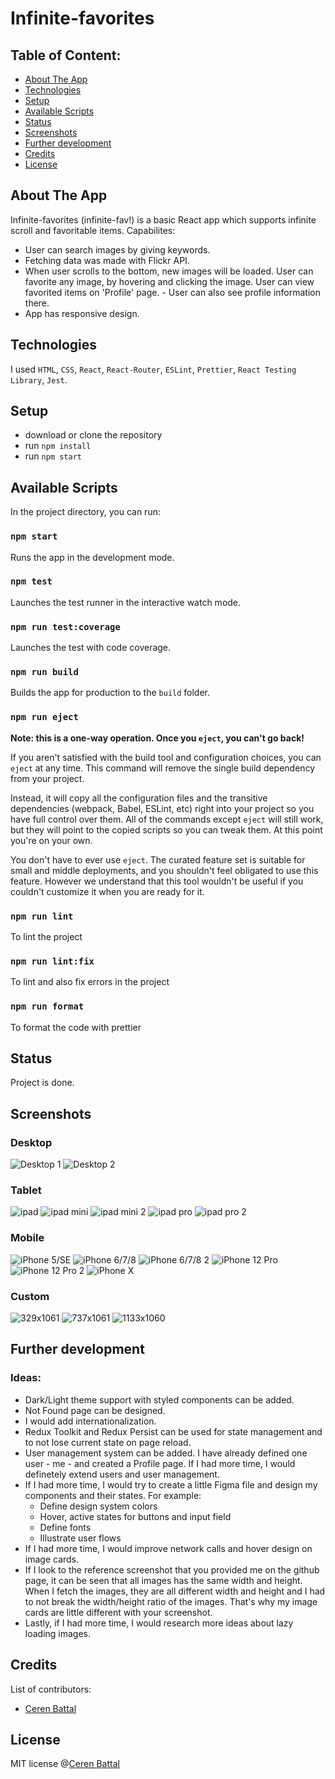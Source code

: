 # Infinite-favorites

## Table of Content:

- [About The App](#about-the-app)
- [Technologies](#technologies)
- [Setup](#setup)
- [Available Scripts](#available-scripts)
- [Status](#status)
- [Screenshots](#screenshots)
- [Further development](#further-development)
- [Credits](#credits)
- [License](#license)

## About The App

Infinite-favorites (infinite-fav!) is a basic React app which supports infinite scroll and favoritable items.
Capabilites:
- User can search images by giving keywords.
- Fetching data was made
with Flickr API.
- When user scrolls to the bottom, new images will be loaded. User can favorite any image, by hovering and clicking the image. User can view favorited items on 'Profile' page. - User can also see profile information there.
- App has responsive design.

## Technologies

I used `HTML`, `CSS`, `React`, `React-Router`, `ESLint`, `Prettier`, `React Testing Library`, `Jest`.

## Setup

- download or clone the repository
- run `npm install`
- run `npm start`

## Available Scripts

In the project directory, you can run:

### `npm start`

Runs the app in the development mode.

### `npm test`

Launches the test runner in the interactive watch mode.

### `npm run test:coverage`

Launches the test with code coverage.

### `npm run build`

Builds the app for production to the `build` folder.

### `npm run eject`

**Note: this is a one-way operation. Once you `eject`, you can't go back!**

If you aren't satisfied with the build tool and configuration choices, you can `eject` at any time. This command will remove the single build dependency from your project.

Instead, it will copy all the configuration files and the transitive dependencies (webpack, Babel, ESLint, etc) right into your project so you have full control over them. All of the commands except `eject` will still work, but they will point to the copied scripts so you can tweak them. At this point you're on your own.

You don't have to ever use `eject`. The curated feature set is suitable for small and middle deployments, and you shouldn't feel obligated to use this feature. However we understand that this tool wouldn't be useful if you couldn't customize it when you are ready for it.

### `npm run lint`

To lint the project

### `npm run lint:fix`

To lint and also fix errors in the project

### `npm run format`

To format the code with prettier

## Status

Project is done.

## Screenshots

### Desktop
![Desktop 1](https://github.com/cerenbattal/infinite-favorites/blob/main/src/assets/screenshots/Desktop/desktop.png?raw=true)
![Desktop 2](https://github.com/cerenbattal/infinite-favorites/blob/main/src/assets/screenshots/Desktop/desktop2.png?raw=true)
### Tablet
![ipad](https://github.com/cerenbattal/infinite-favorites/blob/main/src/assets/screenshots/Tablet/ipad.png?raw=true)
![ipad mini](https://github.com/cerenbattal/infinite-favorites/blob/main/src/assets/screenshots/Tablet/ipadmini.png?raw=true)
![ipad mini 2](https://github.com/cerenbattal/infinite-favorites/blob/main/src/assets/screenshots/Tablet/ipadmini2.png?raw=true)
![ipad pro](https://github.com/cerenbattal/infinite-favorites/blob/main/src/assets/screenshots/Tablet/ipadpro.png?raw=true)
![ipad pro 2](https://github.com/cerenbattal/infinite-favorites/blob/main/src/assets/screenshots/Tablet/ipadpro2.png?raw=true)
### Mobile
![iPhone 5/SE](https://github.com/cerenbattal/infinite-favorites/blob/main/src/assets/screenshots/Mobile/iphone5-se.png?raw=true)
![iPhone 6/7/8](https://github.com/cerenbattal/infinite-favorites/blob/main/src/assets/screenshots/Mobile/iphone6-7-8.png?raw=true)
![iPhone 6/7/8 2](https://github.com/cerenbattal/infinite-favorites/blob/main/src/assets/screenshots/Mobile/iphone6-7-8-2.png?raw=true)
![iPhone 12 Pro](https://github.com/cerenbattal/infinite-favorites/blob/main/src/assets/screenshots/Mobile/iPhone12pro.png?raw=true)
![iPhone 12 Pro 2](https://github.com/cerenbattal/infinite-favorites/blob/main/src/assets/screenshots/Mobile/iPhone12pro-2.png?raw=true)
![iPhone X](https://github.com/cerenbattal/infinite-favorites/blob/main/src/assets/screenshots/Mobile/iphonex.png?raw=true)

### Custom
![329x1061](https://github.com/cerenbattal/infinite-favorites/blob/main/src/assets/screenshots/Custom/custom-329x1061.png?raw=true)
![737x1061](https://github.com/cerenbattal/infinite-favorites/blob/main/src/assets/screenshots/Custom/custom-737x1061.png?raw=true)
![1133x1060](https://github.com/cerenbattal/infinite-favorites/blob/main/src/assets/screenshots/Custom/custom-1133x1060.png?raw=true)


## Further development

### Ideas:
- Dark/Light theme support with styled components can be added.
- Not Found page can be designed.
- I would add internationalization.
- Redux Toolkit and Redux Persist can be used for state management and to not lose current state on page reload.
- User management system can be added. I have already defined one user - me - and created a Profile page. If I had more time, I would definetely extend users and user management.
- If I had more time, I would try to create a little Figma file and design my components and their states. For example:
  - Define design system colors
  - Hover, active states for buttons and input field
  - Define fonts
  - Illustrate user flows
- If I had more time, I would improve network calls and hover design on image cards.
- If I look to the reference screenshot that you provided me on the github page, it can be seen that all images has the same width and height. When I fetch the images, they are all different width and height and I had to not break the width/height ratio of the images. That's why my image cards are little different with your screenshot.
- Lastly, if I had more time, I would research more ideas about lazy loading images.
## Credits

List of contributors:

- [Ceren Battal](https://www.github.com/cerenbattal)

## License

MIT license @[Ceren Battal](https://www.github.com/cerenbattal)

